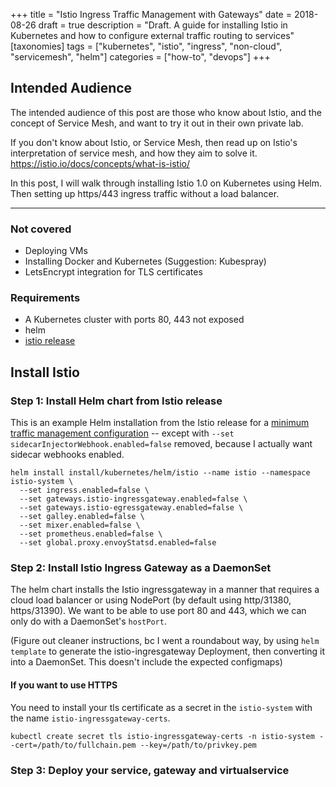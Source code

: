 +++
title = "Istio Ingress Traffic Management with Gateways"
date = 2018-08-26
draft = true
description = "Draft. A guide for installing Istio in Kubernetes and how to configure external traffic routing to services"
[taxonomies]
tags = ["kubernetes", "istio", "ingress", "non-cloud", "servicemesh", "helm"]
categories = ["how-to", "devops"]
+++

## Intended Audience
The intended audience of this post are those who know about Istio, and the concept of Service Mesh, and want to try it out in their own private lab.

If you don't know about Istio, or Service Mesh, then read up on Istio's interpretation of service mesh, and how they aim to solve it. https://istio.io/docs/concepts/what-is-istio/

In this post, I will walk through installing Istio 1.0 on Kubernetes using Helm. Then setting up https/443 ingress traffic without a load balancer.

---

### Not covered
* Deploying VMs
* Installing Docker and Kubernetes (Suggestion: Kubespray)
* LetsEncrypt integration for TLS certificates

### Requirements
* A Kubernetes cluster with ports 80, 443 not exposed
* helm
* [istio release](https://istio.io/docs/setup/kubernetes/download-release/)

## Install Istio

### Step 1: Install Helm chart from Istio release

This is an example Helm installation from the Istio release for a [minimum traffic management configuration](https://istio.io/docs/setup/kubernetes/helm-install/#customization-example-traffic-management-minimal-set) -- except with `--set sidecarInjectorWebhook.enabled=false` removed, because I actually want sidecar webhooks enabled.
```
helm install install/kubernetes/helm/istio --name istio --namespace istio-system \
  --set ingress.enabled=false \
  --set gateways.istio-ingressgateway.enabled=false \
  --set gateways.istio-egressgateway.enabled=false \
  --set galley.enabled=false \
  --set mixer.enabled=false \
  --set prometheus.enabled=false \
  --set global.proxy.envoyStatsd.enabled=false
```

### Step 2: Install Istio Ingress Gateway as a DaemonSet

The helm chart installs the Istio ingressgateway in a manner that requires a cloud load balancer or using NodePort (by default using http/31380, https/31390). We want to be able to use port 80 and 443, which we can only do with a DaemonSet's `hostPort`.

(Figure out cleaner instructions, bc I went a roundabout way, by using `helm template` to generate the istio-ingresgateway Deployment, then converting it into a DaemonSet. This doesn't include the expected configmaps)

#### If you want to use HTTPS

You need to install your tls certificate as a secret in the `istio-system` with the name `istio-ingressgateway-certs`.

```
kubectl create secret tls istio-ingressgateway-certs -n istio-system --cert=/path/to/fullchain.pem --key=/path/to/privkey.pem
```

### Step 3: Deploy your service, gateway and virtualservice
